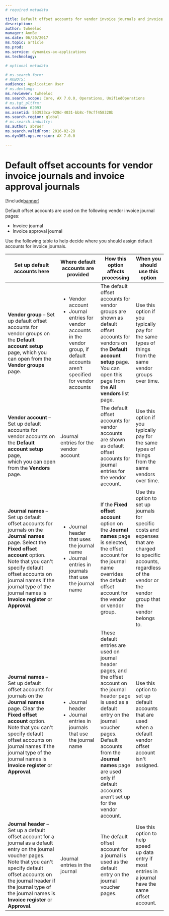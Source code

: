```yaml
---
# required metadata

title: Default offset accounts for vendor invoice journals and invoice approval journals
description: 
author: twheeloc
manager: AnnBe
ms.date: 06/20/2017
ms.topic: article
ms.prod: 
ms.service: dynamics-ax-applications
ms.technology: 

# optional metadata

# ms.search.form: 
# ROBOTS: 
audience: Application User
# ms.devlang: 
ms.reviewer: twheeloc
ms.search.scope: Core, AX 7.0.0, Operations, UnifiedOperations
# ms.tgt_pltfrm: 
ms.custom: 62093
ms.assetid: 553933ca-928d-4031-bb8c-f9cff458320b
ms.search.region: global
# ms.search.industry: 
ms.author: abruer
ms.search.validFrom: 2016-02-28
ms.dyn365.ops.version: AX 7.0.0

---
```


# Default offset accounts for vendor invoice journals and invoice approval journals

[!include[banner](../includes/banner.md)]




Default offset accounts are used on the following vendor invoice journal pages:

-   Invoice journal
-   Invoice approval journal

Use the following table to help decide where you should assign default accounts for invoice journals.

<table>
<colgroup>
<col width="25%" />
<col width="25%" />
<col width="25%" />
<col width="25%" />
</colgroup>
<thead>
<tr class="header">
<th>Set up default accounts here</th>
<th>Where default accounts are provided</th>
<th>How this option affects processing</th>
<th>When you should use this option</th>
</tr>
</thead>
<tbody>
<tr class="odd">
<td><strong>Vendor group</strong> – Set up default offset accounts for vendor groups on the <strong>Default account setup</strong> page, which you can open from the <strong>Vendor groups</strong> page.</td>
<td><ul>
<li>Vendor account</li>
<li>Journal entries for vendor accounts in the vendor group, if default accounts aren’t specified for vendor accounts</li>
</ul></td>
<td>The default offset accounts for vendor groups are shown as default offset accounts for vendors on the <strong>Default account setup</strong> page. You can open this page from the <strong>All vendors</strong> list page.</td>
<td>Use this option if you typically pay for the same types of things from the same vendor groups over time.</td>
</tr>
<tr class="even">
<td><strong>Vendor account</strong> – Set up default accounts for vendor accounts on the <strong>Default account setup</strong> page, which you can open from the <strong>Vendors</strong> page.</td>
<td>Journal entries for the vendor account</td>
<td>The default offset accounts for vendor accounts are shown as default offset accounts for journal entries for the vendor account.</td>
<td>Use this option if you typically pay for the same types of things from the same vendors over time.</td>
</tr>
<tr class="odd">
<td><strong>Journal names</strong> – Set up default offset accounts for journals on the <strong>Journal names</strong> page. Select the <strong>Fixed offset account</strong> option. Note that you can't specify default offset accounts on journal names if the journal type of the journal names is <strong>Invoice register</strong> or <strong>Approval</strong>.</td>
<td><ul>
<li>Journal header that uses the journal name</li>
<li>Journal entries in journals that use the journal name</li>
</ul></td>
<td>If the <strong>Fixed offset account</strong> option on the <strong>Journal names</strong> page is selected, the offset account for the journal name overrides the default offset account for the vendor or vendor group.</td>
<td>Use this option to set up journals for specific costs and expenses that are charged to specific accounts, regardless of the vendor or the vendor group that the vendor belongs to.</td>
</tr>
<tr class="even">
<td><strong>Journal names</strong> – Set up default offset accounts for journals on the <strong>Journal names</strong> page. Clear the <strong>Fixed offset account</strong> option. Note that you can't specify default offset accounts on journal names if the journal type of the journal names is <strong>Invoice register</strong> or <strong>Approval</strong>.</td>
<td><ul>
<li>Journal header</li>
<li>Journal entries in journals that use the journal name</li>
</ul></td>
<td>These default entries are used on journal header pages, and the offset account on the journal header page is used as a default entry on the journal voucher pages. Default accounts from the <strong>Journal names </strong>page are used only if default accounts aren’t set up for the vendor account.</td>
<td>Use this option to set up default accounts that are used when a default vendor offset account isn't assigned.</td>
</tr>
<tr class="odd">
<td><strong>Journal header</strong> – Set up a default offset account for a journal as a default entry on the journal voucher pages. Note that you can't specify default offset accounts on the journal header if the journal type of the journal names is <strong>Invoice register</strong> or <strong>Approval</strong>.</td>
<td>Journal entries in the journal</td>
<td>The default offset account for a journal is used as the default entry on the journal voucher pages.</td>
<td>Use this option to help speed up data entry if most entries in a journal have the same offset account.</td>
</tr>
</tbody>
</table>





